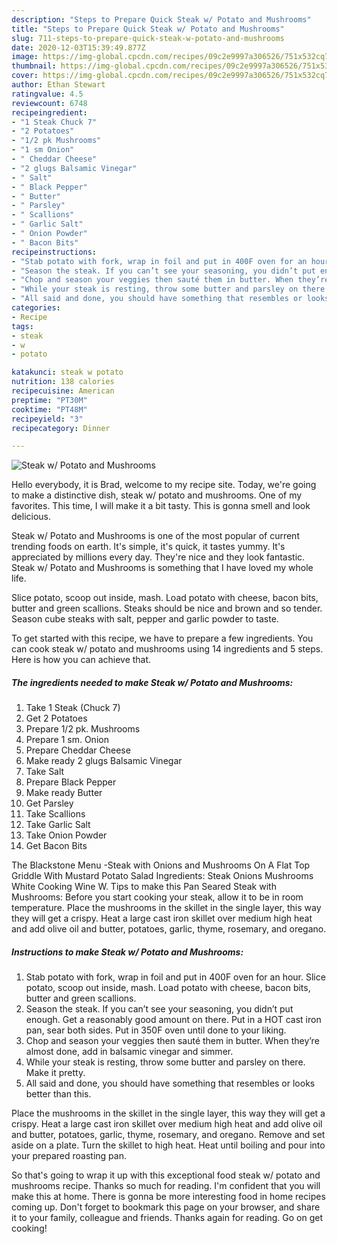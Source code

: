 ```yaml
---
description: "Steps to Prepare Quick Steak w/ Potato and Mushrooms"
title: "Steps to Prepare Quick Steak w/ Potato and Mushrooms"
slug: 711-steps-to-prepare-quick-steak-w-potato-and-mushrooms
date: 2020-12-03T15:39:49.877Z
image: https://img-global.cpcdn.com/recipes/09c2e9997a306526/751x532cq70/steak-w-potato-and-mushrooms-recipe-main-photo.jpg
thumbnail: https://img-global.cpcdn.com/recipes/09c2e9997a306526/751x532cq70/steak-w-potato-and-mushrooms-recipe-main-photo.jpg
cover: https://img-global.cpcdn.com/recipes/09c2e9997a306526/751x532cq70/steak-w-potato-and-mushrooms-recipe-main-photo.jpg
author: Ethan Stewart
ratingvalue: 4.5
reviewcount: 6748
recipeingredient:
- "1 Steak Chuck 7"
- "2 Potatoes"
- "1/2 pk Mushrooms"
- "1 sm Onion"
- " Cheddar Cheese"
- "2 glugs Balsamic Vinegar"
- " Salt"
- " Black Pepper"
- " Butter"
- " Parsley"
- " Scallions"
- " Garlic Salt"
- " Onion Powder"
- " Bacon Bits"
recipeinstructions:
- "Stab potato with fork, wrap in foil and put in 400F oven for an hour. Slice potato, scoop out inside, mash. Load potato with cheese, bacon bits, butter and green scallions."
- "Season the steak. If you can’t see your seasoning, you didn’t put enough. Get a reasonably good amount on there. Put in a HOT cast iron pan, sear both sides. Put in 350F oven until done to your liking."
- "Chop and season your veggies then sauté them in butter. When they’re almost done, add in balsamic vinegar and simmer."
- "While your steak is resting, throw some butter and parsley on there. Make it pretty."
- "All said and done, you should have something that resembles or looks better than this."
categories:
- Recipe
tags:
- steak
- w
- potato

katakunci: steak w potato 
nutrition: 138 calories
recipecuisine: American
preptime: "PT30M"
cooktime: "PT48M"
recipeyield: "3"
recipecategory: Dinner

---
```



![Steak w/ Potato and Mushrooms](https://img-global.cpcdn.com/recipes/09c2e9997a306526/751x532cq70/steak-w-potato-and-mushrooms-recipe-main-photo.jpg)

Hello everybody, it is Brad, welcome to my recipe site. Today, we're going to make a distinctive dish, steak w/ potato and mushrooms. One of my favorites. This time, I will make it a bit tasty. This is gonna smell and look delicious.

Steak w/ Potato and Mushrooms is one of the most popular of current trending foods on earth. It's simple, it's quick, it tastes yummy. It's appreciated by millions every day. They're nice and they look fantastic. Steak w/ Potato and Mushrooms is something that I have loved my whole life.

Slice potato, scoop out inside, mash. Load potato with cheese, bacon bits, butter and green scallions. Steaks should be nice and brown and so tender. Season cube steaks with salt, pepper and garlic powder to taste.


To get started with this recipe, we have to prepare a few ingredients. You can cook steak w/ potato and mushrooms using 14 ingredients and 5 steps. Here is how you can achieve that.

<!--inarticleads1-->

##### The ingredients needed to make Steak w/ Potato and Mushrooms:

1. Take 1 Steak (Chuck 7)
1. Get 2 Potatoes
1. Prepare 1/2 pk. Mushrooms
1. Prepare 1 sm. Onion
1. Prepare  Cheddar Cheese
1. Make ready 2 glugs Balsamic Vinegar
1. Take  Salt
1. Prepare  Black Pepper
1. Make ready  Butter
1. Get  Parsley
1. Take  Scallions
1. Take  Garlic Salt
1. Take  Onion Powder
1. Get  Bacon Bits


The Blackstone Menu -Steak with Onions and Mushrooms On A Flat Top Griddle With Mustard Potato Salad Ingredients: Steak Onions Mushrooms White Cooking Wine W. Tips to make this Pan Seared Steak with Mushrooms: Before you start cooking your steak, allow it to be in room temperature. Place the mushrooms in the skillet in the single layer, this way they will get a crispy. Heat a large cast iron skillet over medium high heat and add olive oil and butter, potatoes, garlic, thyme, rosemary, and oregano. 

<!--inarticleads2-->

##### Instructions to make Steak w/ Potato and Mushrooms:

1. Stab potato with fork, wrap in foil and put in 400F oven for an hour. Slice potato, scoop out inside, mash. Load potato with cheese, bacon bits, butter and green scallions.
1. Season the steak. If you can’t see your seasoning, you didn’t put enough. Get a reasonably good amount on there. Put in a HOT cast iron pan, sear both sides. Put in 350F oven until done to your liking.
1. Chop and season your veggies then sauté them in butter. When they’re almost done, add in balsamic vinegar and simmer.
1. While your steak is resting, throw some butter and parsley on there. Make it pretty.
1. All said and done, you should have something that resembles or looks better than this.


Place the mushrooms in the skillet in the single layer, this way they will get a crispy. Heat a large cast iron skillet over medium high heat and add olive oil and butter, potatoes, garlic, thyme, rosemary, and oregano. Remove and set aside on a plate. Turn the skillet to high heat. Heat until boiling and pour into your prepared roasting pan. 

So that's going to wrap it up with this exceptional food steak w/ potato and mushrooms recipe. Thanks so much for reading. I'm confident that you will make this at home. There is gonna be more interesting food in home recipes coming up. Don't forget to bookmark this page on your browser, and share it to your family, colleague and friends. Thanks again for reading. Go on get cooking!
